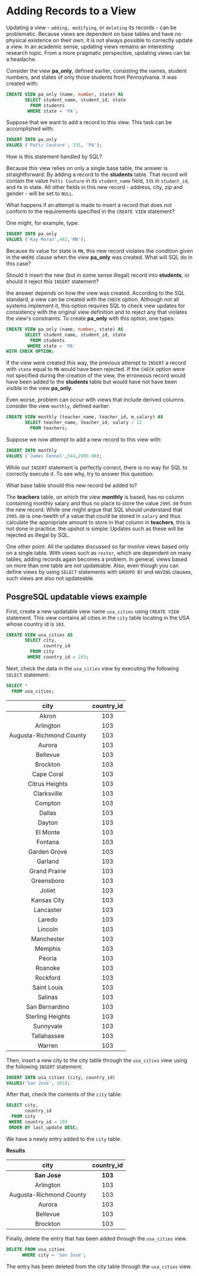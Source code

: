 # Adding Records to a View

Updating a view - `adding, modifying`, or `deleting` its records - can be problematic. Because views are dependent on base tables and have no physical existence on their own, it is not always possible to correctly update a view. In an academic sense, updating views remains an interesting research topic. From a more pragmatic perspective, updating views can be a headache.

Consider the view **pa_only**, defined earlier, consisting the names, student numbers, and states of only those students from Pennsylvania. It was created with:

```SQL
CREATE VIEW pa_only (name, number, state) AS
       SELECT student_name, student_id, state
         FROM students
        WHERE state = 'PA';
```

Suppose that we want to add a record to this view. This task can be accomplished with:

```SQL
INSERT INTO pa_only
VALUES ('Patti Couture', 335, 'PA');
```

How is this statement handled by SQL?

Because this view relies on only a single base table, the answer is straightforward: By adding a record to the **students** table. That record will contain the value `Patti Couture` in its `student_name` field, `335` in `student_id`, and `PA` in state. All other fields in this new record - address, city, zip and gender - will be set to `NULL`.

What happens if an attempt is made to insert a record that does not conform to the requirements specified in the `CREATE VIEW` statement?

One might, for example, type:

```SQL
INSERT INTO pa_only
VALUES ('Kay Moran',442,'MN');
```

Because its value for state is `MN`, this new record violates the condition given in the `WHERE` clause when the view **pa_only** was created. What will SQL do in this case?

Should it insert the new (but in some sense illegal) record into **students**, or should it reject this `INSERT` statement?

the answer depends on how the view was created. According to the SQL standard, a view can be created with the `CHECK` option. Although not all systems implement it, this option requires SQL to check view updates for consistency with the original view definition and to reject any that violates the view's constraints. To create **pa_only** with this option, one types:

```SQL
CREATE VIEW pa_only (name, number, state) AS
       SELECT student_name, student_id, state
         FROM students
        WHERE state = 'PA'
WITH CHECK OPTION;
```

If the view were created this way, the previous attempt to `INSERT` a record with `state` equal to `MN` would have been rejected. If the `CHECK` option were not specified during the creation of the view, the erroneous record would have been added to the **students** table but would have not have been visible in the view **pa_only**.

Even worse, problem can occur with views that include derived columns. consider the view `monthly`, defined earlier:

```SQL
CREATE VIEW monthly (teacher_name, teacher_id, m_salary) AS
       SELECT teacher_name, teacher_id, salary / 12
         FROM teachers;
```

Suppose we now attempt to add a new record to this view with:

```SQL
INSERT INTO monthly
VALUES ('James Fennel',544,2995.00);
```

While our `INSERT` statement is perfectly correct, there is no way for SQL to correctly execute it. To see why, try to answer this question:

What base table should this new record be added to?

The **teachers** table, on which the view **monthly** is based, has no column containing monthly salary and thus no place to store the value `2995.00` from the new record. While one might argue that SQL should understand that `2995.00` is one-twelth of a value that could be stored in `salary` and thus calculate the appropriate amount to store in that column in **teachers**, this is not done in practice. the upshot is simple: Updates such as these will be rejected as illegal by SQL.

One other point: All the updates discussed so far involve views based only on a single table. With views such as `roster`, which are dependent on many tables, adding records again becomes a problem. In general, views based on more than one table are not updateable. Also, even though you can define views by using `SELECT` statements with `GROUPO BY` and `HAVING` clauses, such views are also not updateable.

## PosgreSQL updatable views example  

First, create a new updatable view name `usa_cities` using `CREATE VIEW` statement. This view contains all cities in the `city` table locating in the USA whose country id is `103`.

```SQL
CREATE VIEW usa_cities AS
       SELECT city,
              country_id
         FROM city
        WHERE country_id = 103;
```

Next, check the data in the `usa_cities` view by executing the following `SELECT` statement:

```SQL
SELECT *
  FROM usa_cities;
```

|          city           | country_id|
|:-----------------------:|:-----------:|
| Akron                   |        103|
| Arlington               |        103|
| Augusta-Richmond County |        103|
| Aurora                  |        103|
| Bellevue                |        103|
| Brockton                |        103|
| Cape Coral              |        103|
| Citrus Heights          |        103|
| Clarksville             |        103|
| Compton                 |        103|
| Dallas                  |        103|
| Dayton                  |        103|
| El Monte                |        103|
| Fontana                 |        103|
| Garden Grove            |        103|
| Garland                 |        103|
| Grand Prairie           |        103|
| Greensboro              |        103|
| Joliet                  |        103|
| Kansas City             |        103|
| Lancaster               |        103|
| Laredo                  |        103|
| Lincoln                 |        103|
| Manchester              |        103|
| Memphis                 |        103|
| Peoria                  |        103|
| Roanoke                 |        103|
| Rockford                |        103|
| Saint Louis             |        103|
| Salinas                 |        103|
| San Bernardino          |        103|
| Sterling Heights        |        103|
| Sunnyvale               |        103|
| Tallahassee             |        103|
| Warren                  |        103|

Then, insert a new city to the city table through the `usa_cities` view using the following `INSERT` statement:

```SQL
INSERT INTO usa_cities (city, country_id)
VALUES('San Jose', 103);
```

After that, check the contents of the `city` table:


```SQL
SELECT city,
       country_id
  FROM city
 WHERE country_id = 103
 ORDER BY last_update DESC;
```

We have a newly entry added to the `city` table.

**Results**

|city           | country_id|
|:----------------------:|:---------:|
|**San Jose**                |        **103**|
|Arlington               |        103|
|Augusta-Richmond County |        103|
|Aurora                  |        103|
|Bellevue                |        103|
|Brockton                |        103|

Finally, delete the entry that has been added through the `usa_cities` view.

```SQL
DELETE FROM usa_cities
      WHERE city = 'San Jose';
```

The entry has been deleted from the city table through the `usa_cities` view.
